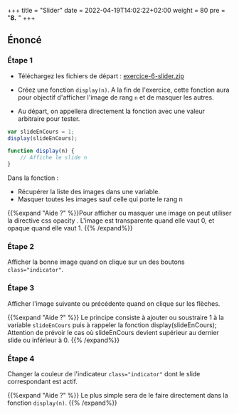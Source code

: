+++
title = "Slider"
date =  2022-04-19T14:02:22+02:00
weight = 80
pre = "<b>8.</b> "
+++

## Énoncé

### Étape 1

- Téléchargez les fichiers de départ : [exercice-6-slider.zip](/exos-js/6-slider/exercice-6-slider.zip)

- Créez une fonction `display(n)`. A la fin de l'exercice, cette fonction aura pour objectif d'afficher l'image de rang `n` et de masquer les autres.

- Au départ, on appellera directement la fonction avec une valeur arbitraire pour tester.

```js
var slideEnCours = 1;
display(slideEnCours);

function display(n) {
    // Affiche le slide n
}
```

Dans la fonction :

- Récupérer la liste des images dans une variable.
- Masquer toutes les images sauf celle qui porte le rang n

{{%expand "Aide ?" %}}Pour afficher ou masquer une image on peut utiliser la directive css opacity . L'image est transparente quand elle vaut 0, et opaque quand elle vaut 1. {{% /expand%}}

### Étape 2

Afficher la bonne image quand on clique sur un des boutons `class="indicator"`.

### Étape 3

Afficher l'image suivante ou précédente quand on clique sur les flèches.

{{%expand "Aide ?" %}}
Le principe consiste à ajouter ou soustraire 1 à la variable `slideEnCours` puis à rappeler la fonction display(slideEnCours); 
Attention de prévoir le cas où slideEnCours devient supérieur au dernier slide ou inférieur à 0.
{{% /expand%}}

### Étape 4

Changer la couleur de l'indicateur `class="indicator"` dont le slide correspondant est actif.

{{%expand "Aide ?" %}}
Le plus simple sera de le faire directement dans la fonction `display(n)`.
{{% /expand%}}
